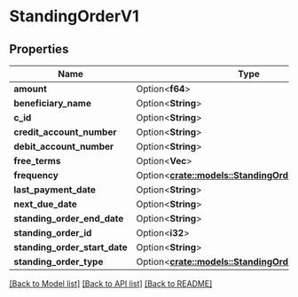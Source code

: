 # StandingOrderV1

## Properties

Name | Type | Description | Notes
------------ | ------------- | ------------- | -------------
**amount** | Option<**f64**> |  | [optional]
**beneficiary_name** | Option<**String**> |  | [optional]
**c_id** | Option<**String**> |  | [optional]
**credit_account_number** | Option<**String**> |  | [optional]
**debit_account_number** | Option<**String**> |  | [optional]
**free_terms** | Option<**Vec<String>**> |  | [optional]
**frequency** | Option<[**crate::models::StandingOrderFrequencyV1**](StandingOrderFrequency.v1.md)> |  | [optional]
**last_payment_date** | Option<**String**> |  | [optional]
**next_due_date** | Option<**String**> |  | [optional]
**standing_order_end_date** | Option<**String**> |  | [optional]
**standing_order_id** | Option<**i32**> |  | [optional]
**standing_order_start_date** | Option<**String**> |  | [optional]
**standing_order_type** | Option<[**crate::models::StandingOrderTypeV1**](StandingOrderType.v1.md)> |  | [optional]

[[Back to Model list]](../README.md#documentation-for-models) [[Back to API list]](../README.md#documentation-for-api-endpoints) [[Back to README]](../README.md)


